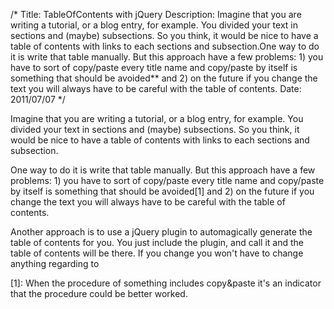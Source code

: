 /*
Title: TableOfContents with jQuery
Description: Imagine that you are writing a tutorial, or a blog entry, for example. You divided your text in sections and (maybe) subsections. So you think, it would be nice to have a table of contents with links to each sections and subsection.One way to do it is write that table manually. But this approach have a few problems: 1) you have to sort of copy/paste every title name and copy/paste by itself is something that should be avoided** and 2) on the future if you change the text you will always have to be careful with the table of contents.
Date: 2011/07/07
*/

Imagine that you are writing a tutorial, or a blog entry, for example. You divided your text in sections and (maybe) subsections. So you think, it would be nice to have a table of contents with links to each sections and subsection.

One way to do it is write that table manually. But this approach have a few problems: 1) you have to sort of copy/paste every title name and copy/paste by itself is something that should be avoided[1] and 2) on the future if you change the text you will always have to be careful with the table of contents.

Another approach is to use a jQuery plugin to automagically generate the table of contents for you. You just include the plugin, and call it and the table of contents will be there. If you change you won't have to change anything regarding to 

[1]: When the procedure of something includes copy&paste it's an indicator that the procedure could be better worked.
